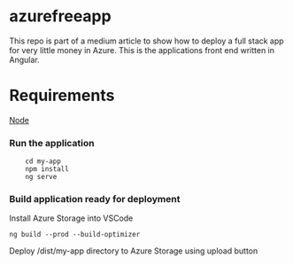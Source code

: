 # azurefreeapp
This repo is part of a medium article to show how to deploy a full stack app for very little money in Azure. This is the applications front end written in Angular.

# Requirements
[Node](https://nodejs.org/en/)

### Run the application

``` 
    cd my-app
    npm install
    ng serve 
```

### Build application ready for deployment

Install Azure Storage into VSCode

```
ng build --prod --build-optimizer
```

Deploy /dist/my-app directory to Azure Storage using upload button